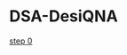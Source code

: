 # DSA-DesiQNA
[step 0](https://docs.google.com/document/d/1Hu09zLZ9Sm9bWrWagvkRJGLZbXZL2yVMj9OEq3mWf0w/edit)
